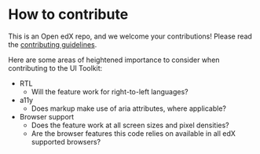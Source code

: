 # How to contribute

This is an Open edX repo, and we welcome your contributions!
Please read the [contributing guidelines](http://edx.readthedocs.org/projects/edx-developer-guide/en/latest/process/index.html).

Here are some areas of heightened importance to consider when contributing to the UI Toolkit:

- RTL
  - Will the feature work for right-to-left languages?
- a11y
  - Does markup make use of aria attributes, where applicable?
- Browser support
  - Does the feature work at all screen sizes and pixel densities?
  - Are the browser features this code relies on available in all edX supported browsers?
